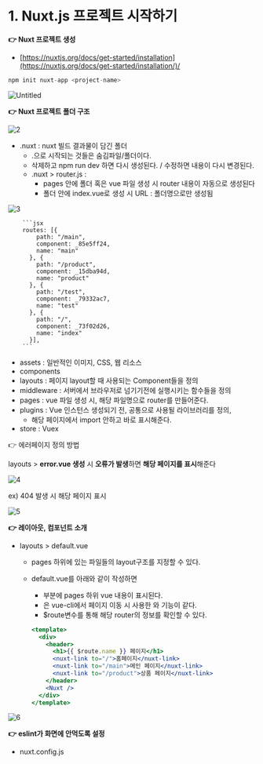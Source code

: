 
# 1. Nuxt.js 프로젝트 시작하기

**👉 Nuxt 프로젝트 생성**

- [https://nuxtjs.org/docs/get-started/installation](https://nuxtjs.org/docs/get-started/installation/)/

```jsx
npm init nuxt-app <project-name>
```

![Untitled](https://user-images.githubusercontent.com/58017318/199748403-1c12b751-eb4e-4759-af17-bac6f406d0eb.png)

**👉 Nuxt 프로젝트 폴더 구조** 

![2](https://user-images.githubusercontent.com/58017318/199748535-330dec60-bf8c-464a-8b52-c59b66688291.png)

- .nuxt : nuxt 빌드 결과물이 담긴 폴더
    - .으로 시작되는 것들은 숨김파일/폴더이다.
    - 삭제하고 npm run dev 하면 다시 생성된다. / 수정하면 내용이 다시 변경된다.
    - .nuxt > router.js :
        - pages 안에 폴더 혹은 vue 파일 생성 시 router 내용이 자동으로 생성된다
        - 폴더 안에 index.vue로 생성 시 URL : 폴더명으로만 생성됨
        
![3](https://user-images.githubusercontent.com/58017318/199748579-469070bd-5d60-46d6-b190-7b4656623304.png)
        
        ```jsx
        routes: [{
            path: "/main",
            component: _85e5ff24,
            name: "main"
          }, {
            path: "/product",
            component: _15dba94d,
            name: "product"
          }, {
            path: "/test",
            component: _79332ac7,
            name: "test"
          }, {
            path: "/",
            component: _73f02d26,
            name: "index"
          }],
        ```
        
- assets : 일반적인 이미지, CSS, 웹 리소스
- components
- layouts : 페이지 layout할 때 사용되는 Component들을 정의
- middleware : 서버에서 브라우저로 넘기기전에 실행시키는 함수들을 정의
- pages : vue 파일 생성 시, 해당 파일명으로 router를 만들어준다.
- plugins : Vue 인스턴스 생성되기 전, 공통으로 사용될 라이브러리를 정의,
    - 해당 페이지에서 import 안하고 바로 표시해준다.
- store : Vuex

👉 에러페이지 정의 방법

layouts > **error.vue 생성** 시 **오류가 발생**하면 **해당 페이지를 표시**해준다

![4](https://user-images.githubusercontent.com/58017318/199748580-a8d7b0e1-4a90-4c48-9f8f-739956084a2d.png)

ex) 404 발생 시 해당 페이지 표시

![5](https://user-images.githubusercontent.com/58017318/199748594-b656bf66-70a6-42b8-8f60-df6bb309f88f.png)

**👉 레이아웃, 컴포넌트 소개**

- layouts > default.vue
    - pages 하위에 있는 파일들의 layout구조를 지정할 수 있다.
    - default.vue를 아래와 같이 작성하면
        - <Nuxt />부분에 pages 하위 vue 내용이 표시된다.
        - <nuxt-link>은 vue-cli에서 페이지 이동 시 사용한 <router-link>와 기능이 같다.
        - $route변수를 통해 해당 router의 정보를 확인할 수 있다.
        
        ```jsx
        <template>
          <div>
            <header>
              <h1>{{ $route.name }} 페이지</h1>
              <nuxt-link to="/">홈페이지</nuxt-link>
              <nuxt-link to="/main">메인 페이지</nuxt-link>
              <nuxt-link to="/product">상품 페이지</nuxt-link>
            </header>
            <Nuxt />
          </div>
        </template>
        ```
        


![6](https://user-images.githubusercontent.com/58017318/199748605-e8eedfb6-b3d5-4cdd-9f61-4771ba4be01a.png)

**👉 eslint가 화면에 안먹도록 설정**

- nuxt.config.js
